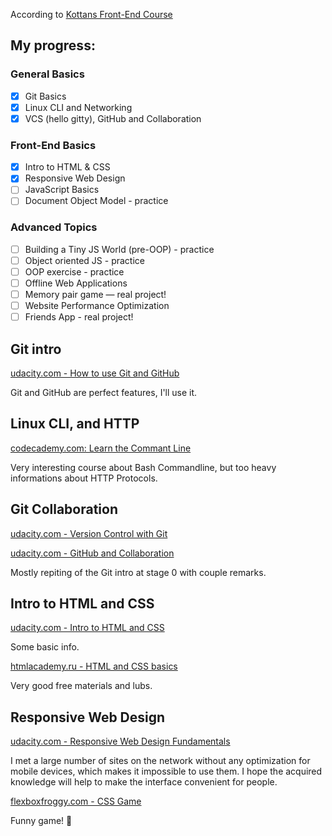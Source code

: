 According to [Kottans Front-End Course](https://github.com/kottans/frontend/blob/master/contents.md)

## My progress:

### General Basics

- [x] Git Basics
- [x] Linux CLI and Networking
- [x] VCS (hello gitty), GitHub and Collaboration

### Front-End Basics

- [x] Intro to HTML & CSS
- [x] Responsive Web Design
- [ ] JavaScript Basics
- [ ] Document Object Model - practice

### Advanced Topics

- [ ] Building a Tiny JS World (pre-OOP) - practice
- [ ] Object oriented JS - practice
- [ ] OOP exercise - practice
- [ ] Offline Web Applications
- [ ] Memory pair game — real project!
- [ ] Website Performance Optimization
- [ ] Friends App - real project!

## Git intro

[udacity.com - How to use Git and GitHub](./0_git_intro/udacity_git_intro.png)

Git and GitHub are perfect features, I'll use it.

## Linux CLI, and HTTP

[codecademy.com: Learn the Commant Line](./1_task_linux_cli/Completed.png)

Very interesting course about Bash Commandline,
but too heavy informations about HTTP Protocols.

## Git Collaboration

[udacity.com - Version Control with Git](./2_git_collaboration/what_is_version_control.png)

[udacity.com - GitHub and Collaboration](./2_git_collaboration/github_collaboration.png)

Mostly repiting of the Git intro at stage 0 with couple remarks.

## Intro to HTML and CSS

[udacity.com - Intro to HTML and CSS](./3_task_html_css_intro/html_css_intro.png)

Some basic info.

[htmlacademy.ru - HTML and CSS basics](./3_task_html_css_intro/htmlacademy.ru.png)

Very good free materials and lubs.

## Responsive Web Design

[udacity.com - Responsive Web Design Fundamentals](./4_task_responsive_web_design/responsive_web_design_fundamentals.png)

I met a large number of sites on the network without any optimization for mobile devices, which makes it impossible to use them.
I hope the acquired knowledge will help to make the interface convenient for people.

[flexboxfroggy.com - CSS Game](./4_task_responsive_web_design/flexbox_froggy.png)

Funny game! :frog:

